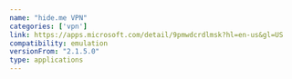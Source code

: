 ```yaml
---
name: "hide.me VPN"
categories: ['vpn']
link: https://apps.microsoft.com/detail/9pmwdcrdlmsk?hl=en-us&gl=US
compatibility: emulation
versionFrom: "2.1.5.0"
type: applications
---
```


